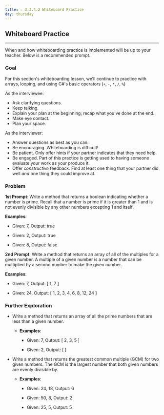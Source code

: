 ```yaml
---
title: ✏️ 3.3.4.2 Whiteboard Practice
day: thursday
---
```


## Whiteboard Practice
---

When and how whiteboarding practice is implemented will be up to your teacher. Below is a recommended prompt.

### Goal

For this section's whiteboarding lesson, we’ll continue to practice with arrays, looping, and using C#'s basic operators (`+`, `-`, `*`, `/`, `%`)

As the interviewee:

* Ask clarifying questions.
* Keep talking.
* Explain your plan at the beginning; recap what you’ve done at the end.
* Make eye contact.
* Plan your space.

As the interviewer:

* Answer questions as best as you can.
* Be encouraging. Whiteboarding is difficult!
* Be patient. Only offer hints if your partner indicates that they need help.
* Be engaged. Part of this practice is getting used to having someone evaluate your work as your produce it.
* Offer _constructive_ feedback. Find at least one thing that your partner did well _and_ one thing they could improve at.

### Problem

**1st Prompt**: Write a method that returns a boolean indicating whether a number is prime. Recall that a number is prime if it is greater than 1 and is not evenly divisible by any other numbers excepting 1 and itself. 

**Examples**:

  * Given: 7, Output: true

  * Given: 2, Output: true

  * Given: 8, Output: false

**2nd Prompt**: Write a method that returns an array of all of the multiples for a given number. A multiple of a given number is a number that can be multiplied by a second number to make the given number. 


**Examples**:

  * Given: 7, Output: [ 1, 7 ]

  * Given: 24, Output: [ 1, 2, 3, 4, 6, 8, 12, 24 ]

### Further Exploration

* Write a method that returns an array of all the prime numbers that are less than a given number. 
  * **Examples**:
      * Given: 7, Output: [ 2, 3, 5 ]

      * Given: 2,  Output: [ ]

* Write a method that returns the greatest common multiple (GCM) for two given numbers. The GCM is the largest number that both given numbers are evenly divisible by. 
  * **Examples**:
      * Given: 24, 18, Output: 6

      * Given: 50, 8, Output: 2

      * Given: 25, 5, Output: 5
